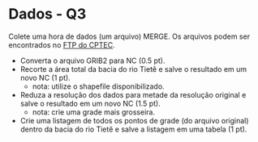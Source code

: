 # Dados - Q3

Colete uma hora de dados (um arquivo) MERGE. Os arquivos podem ser encontrados no [FTP do CPTEC](http://ftp.cptec.inpe.br/modelos/tempo/MERGE/GPM/DAILY/2021/09/).

- Converta o arquivo GRIB2 para NC (0.5 pt).
- Recorte a área total da bacia do rio Tietê e salve o resultado em um novo NC (1 pt).
  - nota: utilize o shapefile disponibilizado.
- Reduza a resolução dos dados para metade da resolução original e salve o resultado em um novo NC (1.5 pt).
  - nota: crie uma grade mais grosseira.
- Crie uma listagem de todos os pontos de grade (do arquivo original) dentro da bacia do rio Tietê e salve a listagem em uma tabela (1 pt).
